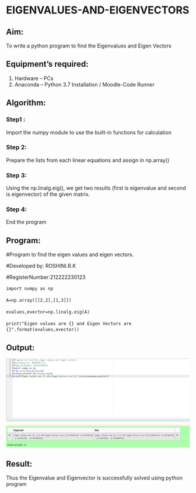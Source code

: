 # EIGENVALUES-AND-EIGENVECTORS
## Aim:
To write a python program to find the Eigenvalues and Eigen Vectors
## Equipment’s required:
1. 	Hardware – PCs
2. 	Anaconda – Python 3.7 Installation / Moodle-Code Runner
## Algorithm:
### Step1 :
Import the numpy module to use the built-in functions for calculation
### Step 2:
 Prepare the lists from each linear equations and assign in np.array()
### Step 3:
 Using the np.linalg.eig(),  we get two results (first is eigenvalue and second is eigenvector) of the given matrix.
### Step 4: 
End the program

## Program:
#Program to find the eigen values and eigen vectors.

#Developed by: ROSHINI.R.K

#RegisterNumber:212222230123
```
import numpy as np

A=np.array([[2,2],[1,3]])

evalues,evector=np.linalg.eig(A)

print("Eigen values are {} and Eigen Vectors are {}".format(evalues,evector))
```

## Output:
![model](./out.png)
## Result:
Thus the Eigenvalue and Eigenvector is successfully solved using python program
